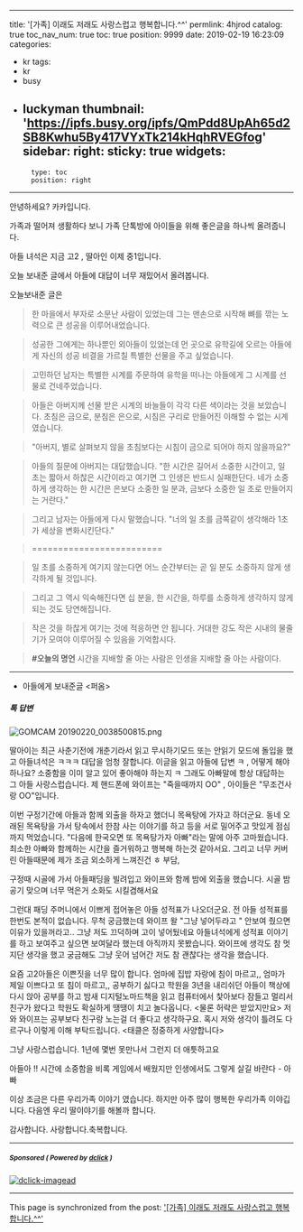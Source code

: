 
---
title: '[가족] 이래도 저래도 사랑스럽고 행복합니다.^^'
permlink: 4hjrod
catalog: true
toc_nav_num: true
toc: true
position: 9999
date: 2019-02-19 16:23:09
categories:
- kr
tags:
- kr
- busy
- luckyman
thumbnail: 'https://ipfs.busy.org/ipfs/QmPdd8UpAh65d2SB8Kwhu5By417VYxTk214kHqhRVEGfog'
sidebar:
    right:
        sticky: true
widgets:
    -
        type: toc
        position: right
---


안녕하세요? 카카입니다.

가족과 떨어져 생활하다 보니 가족 단톡방에
아이들을 위해 좋은글을 하나씩 올려줍니다. 

아들 녀석은 지금 고2 , 딸아인 이제 중1입니다.

오늘 보내준 글에서 아들에 대답이 너무 재밌어서 올려봅니다.

오늘보내준 글은
>한 마을에서 부자로 소문난 사람이 있었는데
그는 맨손으로 시작해 뼈를 깎는 노력으로
큰 성공을 이루어내었습니다.

>성공한 그에게는 하나뿐인 외아들이 있었는데
먼 곳으로 유학길에 오르는 아들에게
자신의 성공 비결을 가르칠 특별한
선물을 주고 싶었습니다.

>고민하던 남자는 특별한 시계를 주문하여
유학을 떠나는 아들에게 그 시계를 
선물로 건네주었습니다.

>아들은 아버지께 선물 받은 시계의 바늘들이
각각 다른 색이라는 것을 보았습니다.
초침은 금으로, 분침은 은으로, 시침은 구리로 
만들어진 이해할 수 없는 시계였습니다.

>"아버지, 별로 살펴보지 않을 초침보다는
시침이 금으로 되어야 하지 않을까요?"

>아들의 질문에 아버지는 대답했습니다.
"한 시간은 길어서 소중한 시간이고,
일 초는 짧아서 하찮은 시간이라고 여기면
그 인생은 반드시 실패한단다.
네가 소중하게 생각하는 한 시간은
은보다 소중한 일 분과, 
금보다 소중한 일 초로 만들어지는 거란다."

>그리고 남자는 아들에게 다시 말했습니다.
"너의 일 초를 금쪽같이 생각해라 
1초가 세상을 변화시킨단다."

>=========================

>일 초를 소중하게 여기지 않는다면
어느 순간부터는 곧 일 분도 소중하지 않게 
생각하게 될 것입니다.

>그리고 그 역시 익숙해진다면 
십 분을, 한 시간을, 하루를 소중하게 
생각하지 않게 되는 것도 당연해집니다.

>작은 것을 하찮게 여기는 것에 적응하면 안 됩니다.
거대한 강도 작은 시내의 물줄기가 모여야
이루어질 수 있음을 기억합시다.


> **#오늘의 명언**
>시간을 지배할 줄 아는 사람은 
인생을 지배할 줄 아는 사람이다.

----
- 아들에게 보내준글 <퍼옴>

##### 톡 답변 

![GOMCAM 20190220_0038500815.png](https://ipfs.busy.org/ipfs/QmPdd8UpAh65d2SB8Kwhu5By417VYxTk214kHqhRVEGfog)

딸아이는 최근 사춘기전에 개춘기라서 읽고 무시하기모드 또는 
안읽기 모드에 돌입을 했고
아들녀석은 ㅋㅋㅋ 대답을 엄청 잘합니다. 
이글을 읽고 아들에 답변 ㅋ , 어떻게 해야 하나요?
소중함을 이미 알고 있어 좋아해야 하는지 ㅋ 
그래도 아빠말에 항상 대답하는 그 아들 사랑스럽습니다. 
제 핸드폰에 와이프는 "죽을때까지 OO" , 아이들은 "무조건사랑 OO"입니다.

이번 구정기간에 아들과 함께 외출을 하자고 했더니 목욕탕에 가자고
하더군요. 동네 오래된 목욕탕을 가서 탕속에서 한참 사는 이야기를 하고
등을 서로 밀어주고 맛있게 점심까지 먹었습니다. 
"다음에  한국오면 또 목욕탕가자 아빠"라는 말에 아주 고마웠습니다.
최소한 아빠와 함께하는 시간을 즐거워하고 행복해 하는것 같아서요.
그리고 너무 커버린 아들때문에 제가 조금 외소하게 느껴진건 ㅎ 부담,

구정때 시골에 가서  아들패딩을 빌려입고 와이프와 
함께 밤에 외출을 했습니다.
시골 밤공기 맞으며 너무 먹은거 소화도 시킬겸해서요

그런대 패딩 주머니에서 이쁘게 접어놓은  아들 성적표가 나오더군요.
전 아들 성적표를 한번도 본적이 없습니다. 
무척 궁금했는데 와이프 왈 "그냥 넣어두라고 " 
안보여 줬으면 이유가 있을꺼라고.. 그냥 저도 끄덕하며 고이 넣어뒀네요
아들녀석에게 성적표 이야기를 하고 보여주고 싶으면 보여달라 했는데
아직까지 못봤습니다.
와이프에 생각도 참 멋지단 생각을 했고 궁금해도 그냥 웃어 넘어간 저도
참 괜찮다는 생각을 했습니다.   

요즘 고2아들은 이쁜짓을 너무 많이 합니다.
엄마에 집밥 자랑에 침이 마르고,, 엄마가 제일 이쁘다고 또 침이 마르고,,
공부하기 싫다고 학원을 3년을 내리쉬던 아들이 책상에 다시 앉아 공부를 하고
밤새 디지털노마드책을 읽고 컴퓨터에서 찿아보다 잠들고
멀리서 친구가 왔다고 학원도 확실하게 땡땡이 치고 놀다옵니다.
<물론 허락은 받았지만요>
저와 와이프는 공부보다 친구랑 노는걸 더 좋다고 생각하구요.
혹시 저와 생각이 틀려도 다르구나 이렇게 이해 부탁드립니다. 
<태클은 정중하게 사양합니다> 

그냥 사랑스럽습니다.  1년에 몇번 못만나서 그런지 더 애틋하고요

아들아 !! 시간에 소중함을 비록 게임에서 배웠지만
인생에서도 그렇게 살길 바란다 - 아빠

이상 조금은 다른 우리가족 이야기 였습니다. 
하지만 아주 많이 행복한 우리가족 이야깁니다.
다음엔 우리 딸이야기를 해볼까 합니다.

감사합니다. 사랑합니다.축복합니다.



---

#####  <sub> **Sponsored ( Powered by [dclick](https://www.dclick.io) )** </sub>
[![dclick-imagead](https://s3.ap-northeast-2.amazonaws.com/dclick/image/tabris/1550556839266.jpg)](https://api.dclick.io/v1/c?x=eyJhbGciOiJIUzI1NiIsInR5cCI6IkpXVCJ9.eyJjIjoia2lidW1oIiwicyI6IjRoanJvZCIsImEiOlsiaS0xOTYiXSwidXJsIjoiaHR0cHM6Ly9zdGVlbWl0LmNvbS9rci9AcHJvamVjdDcvc210LW1vdSIsImlhdCI6MTU1MDU5MzQ3NSwiZXhwIjoxODY1OTUzNDc1fQ.wVIktPu7fRWKBpp_lwiYUQn25FlomIDyPS36h6rgMKU)

- - -

This page is synchronized from the post: ['[가족] 이래도 저래도 사랑스럽고 행복합니다.^^'](https://steemit.com/@kibumh/4hjrod)
